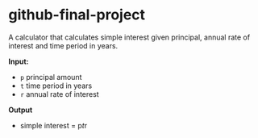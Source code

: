 # github-final-project

A calculator that calculates simple interest given principal, annual rate of interest and time period in years.

**Input:**
- `p` principal amount
- `t` time period in years
- `r` annual rate of interest
   
**Output**
- simple interest = p*t*r
